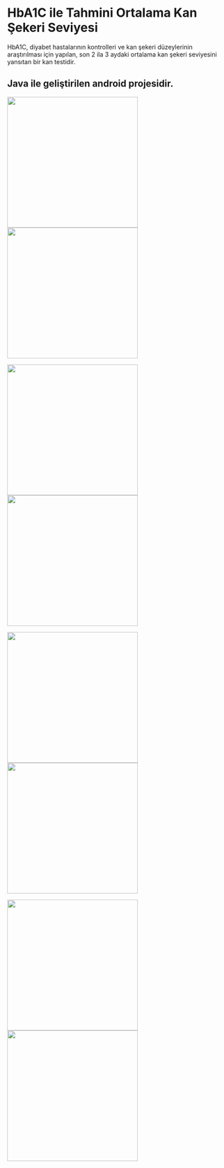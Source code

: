# HbA1C ile Tahmini Ortalama Kan Şekeri Seviyesi
HbA1C, diyabet hastalarının kontrolleri ve kan şekeri düzeylerinin araştırılması için yapılan, son 2 ila 3 aydaki ortalama kan şekeri seviyesini yansıtan bir kan testidir.

## Java ile geliştirilen android projesidir.


<p float="left">
  <img src="https://imgyukle.com/f/2022/04/02/EfxOgy.png" width="300" />
  <img src="https://imgyukle.com/f/2022/04/02/EfxKof.png" width="300" /> 
</p>

<p float="left">
  <img src="https://imgyukle.com/f/2022/04/02/Efx0Gv.png" width="300" />
  <img src="https://imgyukle.com/f/2022/04/02/Efx74x.png" width="300" /> 
</p>

<p float="left">
  <img src="https://imgyukle.com/f/2022/04/02/Efxdr6.png" width="300" />
  <img src="https://imgyukle.com/f/2022/04/02/Ef5Php.png" width="300" /> 
</p>

<p float="left">
  <img src="https://imgyukle.com/f/2022/04/02/Ef5RNh.png" width="300" />
  <img src="https://imgyukle.com/f/2022/04/02/Ef5V2n.png" width="300" /> 
</p>
